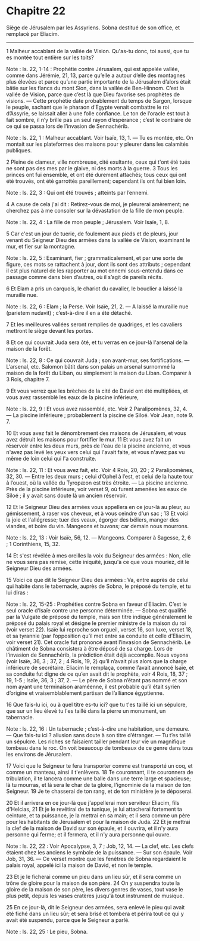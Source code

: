 # Chapitre 22

Siège de Jérusalem par les Assyriens.
Sobna destitué de son office, et remplacé par Eliacim.

***

1 Malheur accablant de la vallée de Vision. Qu'as-tu donc, toi aussi, que tu es montée tout entière sur les toits?

<span class="bible-note">Note : </span> Is. 22, 1-14 : Prophétie contre Jérusalem, qui est appelée vallée, comme dans Jérémie, 21, 13, parce qu’elle a autour d’elle des montagnes plus élevées et parce qu’une partie importante de la Jérusalem d’alors était bâtie sur les flancs du mont Sion, dans la vallée de Ben-Hinnom. C’est la vallée de Vision, parce que c’est là que Dieu favorise ses prophètes de visions. ― Cette prophétie date probablement du temps de Sargon, lorsque le peuple, sachant que le pharaon d’Egypte venait combattre le roi d’Assyrie, se laissait aller à une folle confiance. Le ton de l’oracle est tout à fait sombre, il n’y brille pas un seul rayon d’espérance ; c’est le contraire de ce qui se passa lors de l’invasion de Sennachérib.

<span class="bible-note">Note : </span> Is. 22, 1 : Malheur accablant. Voir Isaïe, 13, 1. ― Tu es montée, etc. On montait sur les plateformes des maisons pour y pleurer dans les calamités publiques.


2 Pleine de clameur, ville nombreuse, cité exultante, ceux qui t'ont été tués ne sont pas des mes par le glaive, ni des morts à la guerre. 3 Tous les princes ont fui ensemble, et ont été durement attachés; tous ceux qui ont été trouvés, ont été garrottés pareillement; cependant ils ont fui bien loin.

<span class="bible-note">Note : </span> Is. 22, 3 : Qui ont été trouvés ; atteints par l’ennemi.

4 A cause de cela j'ai dit : Retirez-vous de moi, je pleurerai amèrement; ne cherchez pas à me consoler sur la dévastation de la fille de mon peuple.

<span class="bible-note">Note : </span> Is. 22, 4 : La fille de mon peuple ; Jérusalem. Voir Isaïe, 1, 8.


5 Car c'est un jour de tuerie, de foulement aux pieds et de pleurs, jour venant du Seigneur Dieu des armées dans la vallée de Vision, examinant le mur, et fier sur la montagne.

<span class="bible-note">Note : </span> Is. 22, 5 : Examinant, fier ; grammaticalement, et par une sorte de figure, ces mots se rattachent à jour, dont ils sont des attributs ; cependant il est plus naturel de les rapporter au mot ennemi sous-entendu dans ce passage comme dans bien d’autres, où il s’agit de pareils récits.

6 Et Elam a pris un carquois, le chariot du cavalier, le bouclier a laissé la muraille nue.

<span class="bible-note">Note : </span> Is. 22, 6 : Elam ; la Perse. Voir Isaïe, 21, 2. ― A laissé la muraille nue (parietem nudavit) ; c’est-à-dire il en a été détaché.

7 Et les meilleures vallées seront remplies de quadriges, et les cavaliers mettront le siège devant les portes.


8 Et ce qui couvrait Juda sera ôté, et tu verras en ce jour-là l'arsenal de la maison de la forêt.

<span class="bible-note">Note : </span> Is. 22, 8 : Ce qui couvrait Juda ; son avant-mur, ses fortifications. ― L’arsenal, etc. Salomon bâtit dans son palais un arsenal surnommé la maison de la forêt du Liban, ou simplement la maison du Liban. Comparer à 3 Rois, chapitre 7.

9 Et vous verrez que les brèches de la cité de David ont été multipliées, et vous avez rassemblé les eaux de la piscine inférieure,

<span class="bible-note">Note : </span> Is. 22, 9 : Et vous avez rassemblé, etc. Voir 2 Paralipomènes, 32, 4. ― La piscine inférieure ; probablement la piscine de Siloé. Voir Jean, note 9. 7.

10 Et vous avez fait le dénombrement des maisons de Jérusalem, et vous avez détruit les maisons pour fortifier le mur. 11 Et vous avez fait un réservoir entre les deux murs, près de l'eau de la piscine ancienne, et vous n'avez pas levé les yeux vers celui qui l'avait faite, et vous n'avez pas vu même de loin celui qui l'a construite.

<span class="bible-note">Note : </span> Is. 22, 11 : Et vous avez fait, etc. Voir 4 Rois, 20, 20 ; 2 Paralipomènes, 32, 30. ― Entre les deux murs ; celui d’Ophel à l’est, et celui de la haute tour à l’ouest, où la vallée du Tyropæon est très étroite. ― La piscine ancienne. Près de la piscine inférieure, voir verset 9, où furent amenées les eaux de Siloé ; il y avait sans doute là un ancien réservoir.


12 Et le Seigneur Dieu des armées vous appellera en ce jour-là au pleur, au gémissement, à raser vos cheveux, et à vous ceindre d'un sac ; 13 Et voici la joie et l'allégresse; tuer des veaux, égorger des béliers, manger des viandes, et boire du vin. Mangeons et buvons; car demain nous mourrons.

<span class="bible-note">Note : </span> Is. 22, 13 : Voir Isaïe, 56, 12. ― Mangeons. Comparer à Sagesse, 2, 6 ; 1 Corinthiens, 15, 32.

14 Et s'est révélée à mes oreilles la voix du Seigneur des armées : Non, elle ne vous sera pas remise, cette iniquité, jusqu'à ce que vous mouriez, dit le Seigneur Dieu des armées.


15 Voici ce que dit le Seigneur Dieu des armées : Va, entre auprès de celui qui habite dans le tabernacle, auprès de Sobna, le préposé du temple, et tu lui diras :

<span class="bible-note">Note : </span> Is. 22, 15-25 : Prophéties contre Sobna en faveur d’Eliacim. C’est le seul oracle d’Isaïe contre une personne déterminée. ― Sobna est qualifié par la Vulgate de préposé du temple, mais son titre indique généralement le préposé du palais royal et désigne le premier ministre de la maison du roi (voir verset 22). Isaïe lui reproche son orgueil, verset 16, son luxe, verset 18, et sa tyrannie (par l’opposition qu’il met entre sa conduite et celle d’Eliacim, voir verset 21). Cet oracle fut prononcé avant l’invasion de Sennachérib. Le châtiment de Sobna consistera à être déposé de sa charge. Lors de l’invasion de Sennachérib, la prédiction était déjà accomplie. Nous voyons (voir Isaïe, 36, 3 ; 37, 2 ; 4 Rois, 19, 2) qu’il n’avait plus alors que la charge inférieure de secrétaire. Eliacim le remplaça, comme l’avait annoncé Isaïe, et sa conduite fut digne de ce qu’en avait dit le prophète, voir 4 Rois, 18, 37 ; 19, 1-5 ; Isaïe, 36, 3 ; 37, 2. ― Le père de Sobna n’étant pas nommé et son nom ayant une terminaison
araméenne, il est probable qu’il était syrien d’origine et vraisemblablement partisan de l’alliance égyptienne.

16 Que fais-lu ici, ou à quel titre es-tu ici? que tu t'es taillé ici un sépulcre, que sur un lieu élevé tu l'es taillé dans la pierre un monument, un tabernacle.

<span class="bible-note">Note : </span> Is. 22, 16 : Un tabernacle ; c’est-à-dire une habitation, une demeure. ― Que fais-tu ici ? allusion sans doute à son titre d’étranger. ― Tu t’es taillé un sépulcre. Les riches se faisaient tailler pendant leur vie un magnifique tombeau dans le roc. On voit beaucoup de tombeaux de ce genre dans tous les environs de Jérusalem.

17 Voici que le Seigneur te fera transporter comme est transporté un coq, et comme un manteau, ainsi il t'enlèvera. 18 Te couronnant, il te couronnera de tribulation, il te lancera comme une balle dans une terre large et spacieuse; là tu mourras, et là sera le char de ta gloire, l'ignominie de la maison de ton Seigneur. 19 Je te chasserai de ton rang, et de ton ministère je te déposerai.


20 Et il arrivera en ce jour-là que j'appellerai mon serviteur Eliacim, fils d'Helcias, 21 Et je le revêtirai de ta tunique, je lui attacherai fortement ta ceinture, et ta puissance, je la mettrai en sa main; et il sera comme un père pour les habitants de Jérusalem et pour la maison de Juda. 22 Et je mettrai la clef de la maison de David sur son épaule, et il ouvrira, et il n'y aura personne qui ferme; et il fermera, et il n'y aura personne qui ouvre.

<span class="bible-note">Note : </span> Is. 22, 22 : Voir Apocalypse, 3, 7 ; Job, 12, 14. ― La clef, etc. Les clefs étaient chez les anciens le symbole de la puissance. ― Sur son épaule. Voir Job, 31, 36. ― Ce verset montre que les fenêtres de Sobna regardaient le palais royal, appelé ici la maison de David, et non le temple.

23 Et je le ficherai comme un pieu dans un lieu sûr, et il sera comme un trône de gloire pour la maison de son père. 24 On y suspendra toute la gloire de la maison de son père, les divers genres de vases, tout vase le plus petit, depuis les vases cratères jusqu'à tout instrument de musique.


25 En ce jour-là, dit le Seigneur des armées, sera enlevé le pieu qui avait été fiché dans un lieu sûr; et sera brisé et tombera et périra tout ce qui y avait été suspendu, parce que le Seigneur a parlé.

<span class="bible-note">Note : </span> Is. 22, 25 : Le pieu, Sobna.


